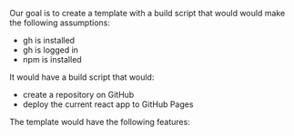 
Our goal is to create a template with a build script that would would make the following assumptions:
- gh is installed
- gh is logged in
- npm is installed

It would have a build script that would:
- create a repository on GitHub
- deploy the current react app to GitHub Pages


The template would have the following features: